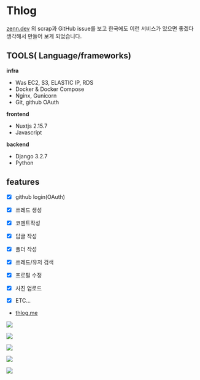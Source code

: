 # Thlog

[zenn.dev](https://zenn.dev) 의 scrap과 GitHub issue를 보고 한국에도 이런 서비스가 있으면 좋겠다 생각해서 만들어 보게 되었습니다.

## TOOLS( Language/frameworks)

**infra**

- Was EC2, S3, ELASTIC IP, RDS
- Docker & Docker Compose
- Nginx, Gunicorn
- Git, github OAuth

**frontend**

- Nuxtjs 2.15.7
- Javascript

**backend**

- Django 3.2.7
- Python



## features
- [x] github login(OAuth)
- [x] 쓰레드 생성
- [x] 코멘트작성
- [x] 답글 작성
- [x] 폴더 작성
- [x] 쓰레드/유저 검색
- [x] 프로필 수정
- [x] 사진 업로드
- [x] ETC...



- [thlog.me](http://thlog.me)

![](https://tva1.sinaimg.cn/large/008i3skNgy1gv5h4wyefjj61i10u0wfq02.jpg)



![](https://tva1.sinaimg.cn/large/008i3skNgy1gv5h5ef69pj61i10u0wgb02.jpg)



![](https://tva1.sinaimg.cn/large/008i3skNgy1gv5h62nu9ej61i70u0q4k02.jpg)



![](https://tva1.sinaimg.cn/large/008i3skNgy1gv5h6pougcj61i70u03zm02.jpg)


![](https://tva1.sinaimg.cn/large/008i3skNgy1gv5h712qkkj61i70u0dh102.jpg)

